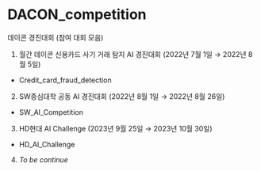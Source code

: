 # DACON_competition
데이콘 경진대회 
(참여 대회 모음)
1. 월간 데이콘 신용카드 사기 거래 탐지 AI 경진대회 (2022년 7월 1일 → 2022년 8월 5일)
- Credit_card_fraud_detection
  
2. SW중심대학 공동 AI 경진대회 (2022년 8월 1일 → 2022년 8월 26일)
- SW_AI_Competition
  
3. HD현대 AI Challenge (2023년 9월 25일 → 2023년 10월 30일)
- HD_AI_Challenge
  
4. *To be continue* 
